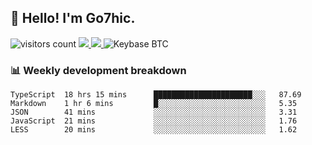 ## 👋 Hello! I'm Go7hic.

 ![visitors count](https://visitors-by-url-pls-dont-use-this-in-your-repo.vercel.app/Go7hic-github-readme)
 <a href="https://twitter.com/Go7hic">
    <img src="https://img.shields.io/badge/-@Go7hic-1ca0f1?style=flat-square&labelColor=1ca0f1&logo=twitter&logoColor=white&link=https://twitter.com/Go7hic">
   <a/>
   <a href="mailto:gtfx0209@gmail.com">
    <img src="https://img.shields.io/badge/-gtfx0209@gmail.com-c14438?style=flat-square&logo=Gmail&logoColor=white&link=mailto:gtfx0209@gmail.com">
   <a/>
    ![Keybase BTC](https://img.shields.io/keybase/btc/Go7hic)
 <!--
🔭 I’m currently working
🌱 I’m currently learning
💬 Ask me about 
📫 How to reach me: 
⚡ Fun fact: 
-->
 <!--
![My Github Stats](https://github-readme-stats.vercel.app/api?username=Go7hic&show_icons=true&count_private=true)

-->

### 📊 Weekly development breakdown
<!--START_SECTION:waka-->
```text
TypeScript  18 hrs 15 mins      ██████████████████████░░░   87.69 
Markdown    1 hr 6 mins         █░░░░░░░░░░░░░░░░░░░░░░░░   5.35 
JSON        41 mins             ░░░░░░░░░░░░░░░░░░░░░░░░░   3.31 
JavaScript  21 mins             ░░░░░░░░░░░░░░░░░░░░░░░░░   1.76 
LESS        20 mins             ░░░░░░░░░░░░░░░░░░░░░░░░░   1.62
```
<!--END_SECTION:waka-->

